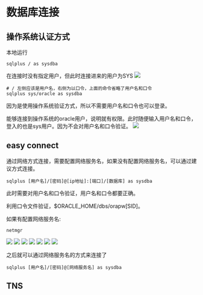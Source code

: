 # 数据库连接

## 操作系统认证方式

本地运行
```shell
sqlplus / as sysdba
```

在连接时没有指定用户，但此时连接进来的用户为SYS
![](./assets/2022-12-01-11-54-29.png)

```shell
# / 左侧应该是用户名，右侧为以口令，上面的命令省略了用户名和口令
sqlplus sys/oracle as sysdba
```
因为是使用操作系统验证方式，所以不需要用户名和口令也可以登录。

能够连接到操作系统的oracle用户，说明就有权限。此时随便输入用户名和口令，登入的也是sys用户。因为不会对用户名和口令验证。
![](./assets/2022-12-01-12-00-40.png)

## easy connect
通过网络方式连接，需要配置网络服务名，如果没有配置网络服务名，可以通过建议方式连接。
```shell
sqlplus [用户名]/[密码]@[ip地址]:[端口]/[数据库] as sysdba
```

此时需要对用户名和口令验证，用户名和口令都要正确。

利用口令文件验证，$ORACLE_HOME/dbs/orapw[SID]。

如果有配置网络服务名:
```shell
netmgr
```
![](./assets/2022-12-01-12-10-02.png)
![](./assets/2022-12-01-12-11-35.png)
![](./assets/2022-12-01-12-12-11.png)
![](./assets/2022-12-01-12-12-47.png)
![](./assets/2022-12-01-12-13-40.png)
![](./assets/2022-12-01-12-15-01.png)
![](./assets/2022-12-01-12-15-58.png)

之后就可以通过网络服务名的方式来连接了
```shell
sqlplus [用户名]/[密码]@[网络服务名] as sysdba
```

## TNS
